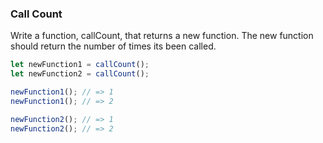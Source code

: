 ### Call Count
Write a function, callCount, that returns a new function. The new function should return the number of times its been called.

```javascript
let newFunction1 = callCount();
let newFunction2 = callCount();

newFunction1(); // => 1
newFunction1(); // => 2

newFunction2(); // => 1
newFunction2(); // => 2
```
